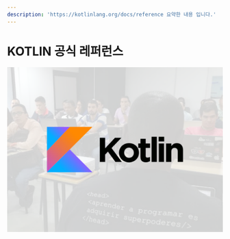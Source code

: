 ```yaml
---
description: 'https://kotlinlang.org/docs/reference 요약한 내용 입니다.'
---
```


# KOTLIN 공식 레퍼런스

![](../../.gitbook/assets/kotlin.png)

